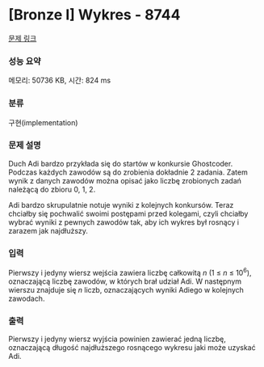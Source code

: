 # [Bronze I] Wykres - 8744 

[문제 링크](https://www.acmicpc.net/problem/8744) 

### 성능 요약

메모리: 50736 KB, 시간: 824 ms

### 분류

구현(implementation)

### 문제 설명

<p>Duch Adi bardzo przykłada się do startów w konkursie Ghostcoder. Podczas każdych zawodów są do zrobienia dokładnie 2 zadania. Zatem wynik z danych zawodów można opisać jako liczbę zrobionych zadań należącą do zbioru 0, 1, 2.</p>

<p>Adi bardzo skrupulatnie notuje wyniki z kolejnych konkursów. Teraz chciałby się pochwalić swoimi postępami przed kolegami, czyli chciałby wybrać wyniki z pewnych zawodów tak, aby ich wykres był rosnący i zarazem jak najdłuższy.</p>

### 입력 

 <p>Pierwszy i jedyny wiersz wejścia zawiera liczbę całkowitą <em>n</em> (1 ≤ <em>n</em> ≤ 10<sup>6</sup>), oznaczającą liczbę zawodów, w których brał udział Adi. W następnym wierszu znajduje się <em>n</em> liczb, oznaczających wyniki Adiego w kolejnych zawodach.</p>

### 출력 

 <p>Pierwszy i jedyny wiersz wyjścia powinien zawierać jedną liczbę, oznaczającą długość najdłuższego rosnącego wykresu jaki może uzyskać Adi.</p>

